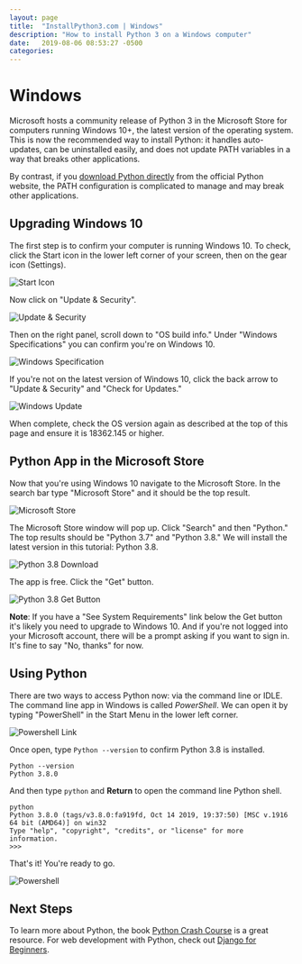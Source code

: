 ```yaml
---
layout: page
title:  "InstallPython3.com | Windows"
description: "How to install Python 3 on a Windows computer"
date:   2019-08-06 08:53:27 -0500
categories:
---
```


# Windows

Microsoft hosts a community release of Python 3 in the Microsoft Store for computers running Windows 10+, the latest version of the operating system. This is now the recommended way to install Python: it handles auto-updates, can be uninstalled easily, and does not update PATH variables in a way that breaks other applications.

By contrast, if you [download Python directly](https://www.python.org/downloads/) from the official Python website, the PATH configuration is complicated to manage and may break other applications.


## Upgrading Windows 10

The first step is to confirm your computer is running Windows 10. To check, click the Start icon in the lower left corner of your screen, then on the gear icon (Settings).

<img class="img-fluid" src="{{ site.url }}/assets/images/windows/start_icon.png" alt="Start Icon">

Now click on "Update & Security".

<img class="img-fluid" src="{{ site.url }}/assets/images/windows/update_security.png" alt="Update & Security">

Then on the right panel, scroll down to "OS build info." Under "Windows Specifications" you can confirm you're on Windows 10.

<img class="img-fluid" src="{{ site.url }}/assets/images/windows/windows_spec.png" alt="Windows Specification">

If you're not on the latest version of Windows 10, click the back arrow to "Update & Security" and "Check for Updates."

<img class="img-fluid" src="{{ site.url }}/assets/images/windows/windows_update.png" alt="Windows Update">

When complete, check the OS version again as described at the top of this page and ensure it is 18362.145 or higher.

## Python App in the Microsoft Store

Now that you're using Windows 10 navigate to the Microsoft Store. In the search bar type "Microsoft Store" and it should be the top result.

<img class="img-fluid" src="{{ site.url }}/assets/images/windows/store.png" alt="Microsoft Store">

The Microsoft Store window will pop up. Click "Search" and then "Python." The top results should be "Python 3.7" and "Python 3.8." We will install the latest version in this tutorial: Python 3.8.

<img class="img-fluid" src="{{ site.url }}/assets/images/windows/python38.png" alt="Python 3.8 Download">

The app is free. Click the "Get" button.

<img class="img-fluid" src="{{ site.url }}/assets/images/windows/get.png" alt="Python 3.8 Get Button">

**Note**: If you have a "See System Requirements" link below the Get button it's likely you need to upgrade to Windows 10. And if you're not logged into your Microsoft account, there will be a prompt asking if you want to sign in. It's fine to say "No, thanks" for now.


## Using Python

There are two ways to access Python now: via the command line or IDLE. The command line app in Windows is called *PowerShell*. We can open it by typing "PowerShell" in the Start Menu in the lower left corner.

<img class="img-fluid" src="{{ site.url }}/assets/images/windows/start_menu_powershell.png" alt="Powershell Link">

Once open, type `Python --version` to confirm Python 3.8 is installed.

```
Python --version
Python 3.8.0
```

And then type `python` and **Return** to open the command line Python shell.

```
python
Python 3.8.0 (tags/v3.8.0:fa919fd, Oct 14 2019, 19:37:50) [MSC v.1916 64 bit (AMD64)] on win32
Type "help", "copyright", "credits", or "license" for more information.
>>>
```

That's it! You're ready to go.

<img class="img-fluid" src="{{ site.url }}/assets/images/windows/powershell.png" alt="Powershell">

## Next Steps
To learn more about Python, the book [Python Crash Course](https://amzn.to/2okggMH) is a great resource. For web development with Python, check out [Django for Beginners](https://djangoforbeginners.com).
